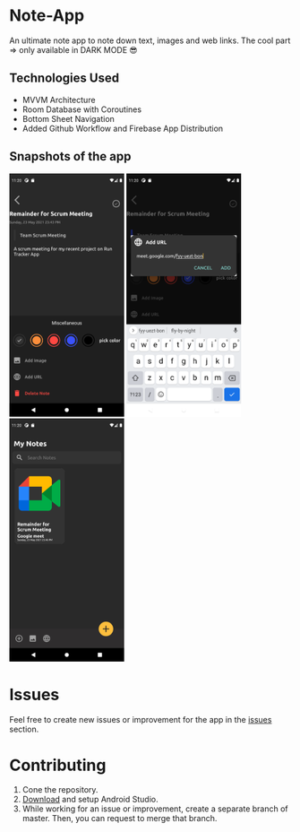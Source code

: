 # Note-App
An ultimate note app to note down text, images and web links. The cool part => only available in DARK MODE 😎


## Technologies Used
* MVVM Architecture
* Room Database with Coroutines
* Bottom Sheet Navigation
* Added Github Workflow and Firebase App Distribution

## Snapshots of the app
<p>
<img src="https://github.com/Sci3fic/Note-App/blob/master/Screenshot_1621793591.png" width="205" height="434"/>
<img src="https://github.com/Sci3fic/Note-App/blob/master/Screenshot_1621793296.png" width="205" height="434"/>
<img src="https://github.com/Sci3fic/Note-App/blob/master/Screenshot_1621793785.png" width="205" height="434"/></p>



# Issues
Feel free to create new issues or improvement for the app in the [issues](https://github.com/harshpatel63/Note-App/issues) section.

# Contributing
1. Cone the repository.
2. [Download](https://developer.android.com/studio?hl=id) and setup Android Studio.
3. While working for an issue or improvement, create a separate branch of master. Then, you can request to merge that branch.
